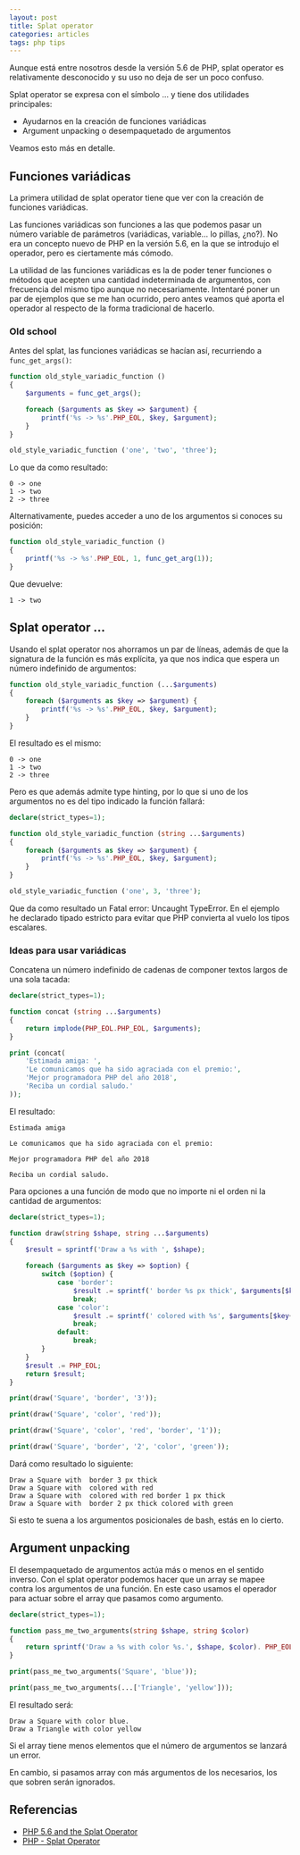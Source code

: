 ```yaml
---
layout: post
title: Splat operator
categories: articles
tags: php tips
---
```


Aunque está entre nosotros desde la versión 5.6 de PHP, splat operator es relativamente desconocido y su uso no deja de ser un poco confuso.

Splat operator se expresa con el símbolo ... y tiene dos utilidades principales:

* Ayudarnos en la creación de funciones variádicas
* Argument unpacking o desempaquetado de argumentos

Veamos esto más en detalle.

## Funciones variádicas

La primera utilidad de splat operator tiene que ver con la creación de funciones variádicas.

Las funciones variádicas son funciones a las que podemos pasar un número variable de parámetros (variádicas, variable… lo pillas, ¿no?). No era un concepto nuevo de PHP en la versión 5.6, en la que se introdujo el operador, pero es ciertamente más cómodo.

La utilidad de las funciones variádicas es la de poder tener funciones o métodos que acepten una cantidad indeterminada de argumentos, con frecuencia del mismo tipo aunque no necesariamente. Intentaré poner un par de ejemplos que se me han ocurrido, pero antes veamos qué aporta el operador al respecto de la forma tradicional de hacerlo.

### Old school

Antes del splat, las funciones variádicas se hacían así, recurriendo a `func_get_args()`:

```php
function old_style_variadic_function ()
{
    $arguments = func_get_args();

    foreach ($arguments as $key => $argument) {
        printf('%s -> %s'.PHP_EOL, $key, $argument);
    }
}

old_style_variadic_function ('one', 'two', 'three');
```

Lo que da como resultado:

```
0 -> one
1 -> two
2 -> three
```

Alternativamente, puedes acceder a uno de los argumentos si conoces su posición:

```php
function old_style_variadic_function ()
{
    printf('%s -> %s'.PHP_EOL, 1, func_get_arg(1));
}
```

Que devuelve:

```
1 -> two
```

## Splat operator ...

Usando el splat operator nos ahorramos un par de líneas, además de que la signatura de la función es más explícita, ya que nos indica que espera un número indefinido de argumentos:

```php
function old_style_variadic_function (...$arguments)
{
    foreach ($arguments as $key => $argument) {
        printf('%s -> %s'.PHP_EOL, $key, $argument);
    }
}
```

El resultado es el mismo:

```
0 -> one
1 -> two
2 -> three
```

Pero es que además admite type hinting, por lo que si uno de los argumentos no es del tipo indicado la función fallará:

```php
declare(strict_types=1);

function old_style_variadic_function (string ...$arguments)
{
    foreach ($arguments as $key => $argument) {
        printf('%s -> %s'.PHP_EOL, $key, $argument);
    }
}

old_style_variadic_function ('one', 3, 'three');
```

Que da como resultado un Fatal error: Uncaught TypeError. En el ejemplo he declarado tipado estricto para evitar que PHP convierta al vuelo los tipos escalares.

### Ideas para usar variádicas

Concatena un número indefinido de cadenas de componer textos largos de una sola tacada:

```php
declare(strict_types=1);

function concat (string ...$arguments)
{
    return implode(PHP_EOL.PHP_EOL, $arguments);
}

print (concat(
    'Estimada amiga: ',
    'Le comunicamos que ha sido agraciada con el premio:',
    'Mejor programadora PHP del año 2018',
    'Reciba un cordial saludo.'
));
```

El resultado:

```
Estimada amiga

Le comunicamos que ha sido agraciada con el premio:

Mejor programadora PHP del año 2018

Reciba un cordial saludo.
```

Para opciones a una función de modo que no importe ni el orden ni la cantidad de argumentos:

```php
declare(strict_types=1);

function draw(string $shape, string ...$arguments)
{
    $result = sprintf('Draw a %s with ', $shape);

    foreach ($arguments as $key => $option) {
        switch ($option) {
            case 'border':
                $result .= sprintf(' border %s px thick', $arguments[$key+1]);
                break;
            case 'color':
                $result .= sprintf(' colored with %s', $arguments[$key+1]);
                break;
            default:
                break;
        }
    }
    $result .= PHP_EOL;
    return $result;
}

print(draw('Square', 'border', '3'));

print(draw('Square', 'color', 'red'));

print(draw('Square', 'color', 'red', 'border', '1'));

print(draw('Square', 'border', '2', 'color', 'green'));
```

Dará como resultado lo siguiente:

```
Draw a Square with  border 3 px thick
Draw a Square with  colored with red
Draw a Square with  colored with red border 1 px thick
Draw a Square with  border 2 px thick colored with green
```

Si esto te suena a los argumentos posicionales de bash, estás en lo cierto.

## Argument unpacking

El desempaquetado de argumentos actúa más o menos en el sentido inverso. Con el splat operator podemos hacer que un array se mapee contra los argumentos de una función. En este caso usamos el operador para actuar sobre el array que pasamos como argumento.

```php
declare(strict_types=1);

function pass_me_two_arguments(string $shape, string $color)
{
    return sprintf('Draw a %s with color %s.', $shape, $color). PHP_EOL;
}

print(pass_me_two_arguments('Square', 'blue'));

print(pass_me_two_arguments(...['Triangle', 'yellow']));
```

El resultado será:

```
Draw a Square with color blue.
Draw a Triangle with color yellow
```

Si el array tiene menos elementos que el número de argumentos se lanzará un error.

En cambio, si pasamos array con más argumentos de los necesarios, los que sobren serán ignorados.

## Referencias

* [PHP 5.6 and the Splat Operator](https://lornajane.net/posts/2014/php-5-6-and-the-splat-operator)
* [PHP - Splat Operator](https://blog.programster.org/php-splat-operator)
